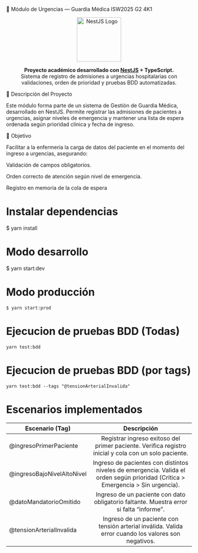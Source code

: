 🏥 Módulo de Urgencias — Guardia Médica ISW2025 G2 4K1
<p align="center"> <img src="https://nestjs.com/img/logo-small.svg" width="120" alt="NestJS Logo"/> </p> <p align="center"> <b>Proyecto académico desarrollado con <a href="https://nestjs.com" target="_blank">NestJS</a> + TypeScript.</b><br/> Sistema de registro de admisiones a urgencias hospitalarias con validaciones, orden de prioridad y pruebas BDD automatizadas. </p>
📘 Descripción del Proyecto

Este módulo forma parte de un sistema de Gestión de Guardia Médica, desarrollado en NestJS.
Permite registrar las admisiones de pacientes a urgencias, asignar niveles de emergencia y mantener una lista de espera ordenada según prioridad clínica y fecha de ingreso.

🎯 Objetivo

Facilitar a la enfermería la carga de datos del paciente en el momento del ingreso a urgencias, asegurando:

Validación de campos obligatorios.

Orden correcto de atención según nivel de emergencia.

Registro en memoria de la cola de espera
# Instalar dependencias
$ yarn install
# Modo desarrollo
$ yarn start:dev

# Modo producción
```
$ yarn start:prod
```
# Ejecucion de pruebas BDD (Todas)
```
yarn test:bdd
```
# Ejecucion de pruebas BDD (por tags)
```
yarn test:bdd --tags "@tensionArterialInvalida"
```
# Escenarios implementados
| Escenario (Tag)                         | Descripción                                                                 |
| -------------------------------------- |:---------------------------------------------------------------------------:|
| @ingresoPrimerPaciente                 | Registrar ingreso exitoso del primer paciente. Verifica registro inicial y cola con un solo paciente. |
| @ingresoBajoNivelAltoNivel             | Ingreso de pacientes con distintos niveles de emergencia. Valida el orden según prioridad (Crítica > Emergencia > Sin urgencia). |
| @datoMandatorioOmitido                 | Ingreso de un paciente con dato obligatorio faltante. Muestra error si falta “informe”. |
| @tensionArterialInvalida               | Ingreso de un paciente con tensión arterial inválida. Valida error cuando los valores son negativos. |



